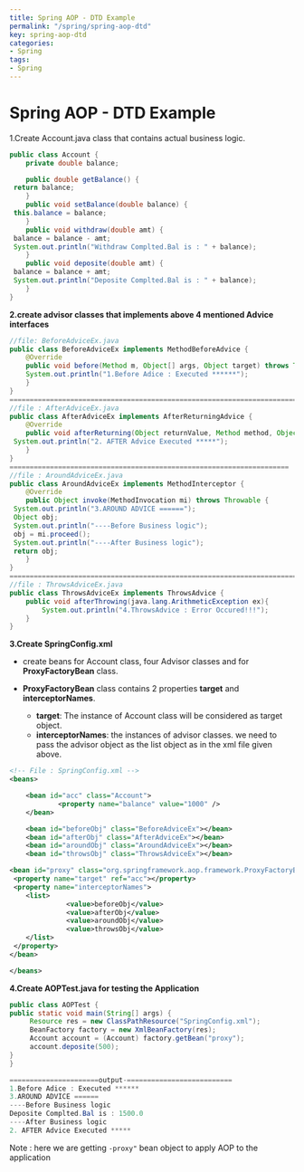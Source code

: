 ```yaml
---
title: Spring AOP - DTD Example
permalink: "/spring/spring-aop-dtd"
key: spring-aop-dtd
categories:
- Spring
tags:
- Spring
---
```


Spring AOP - DTD Example
=========================

1.Create Account.java class that contains actual business logic.
```java
public class Account {
	private double balance;

	public double getBalance() {
 return balance;
	}
	public void setBalance(double balance) {
 this.balance = balance;
	}
	public void withdraw(double amt) {
 balance = balance - amt;
 System.out.println("Withdraw Complted.Bal is : " + balance);
	}
	public void deposite(double amt) {
 balance = balance + amt;
 System.out.println("Deposite Complted.Bal is : " + balance);
	}
}
```

**2.create advisor classes that implements above 4 mentioned Advice interfaces**
```java
//file: BeforeAdviceEx.java
public class BeforeAdviceEx implements MethodBeforeAdvice {
	@Override
	public void before(Method m, Object[] args, Object target) throws Throwable {
	System.out.println("1.Before Adice : Executed ******"); 
	}
}
=======================================================================
//file : AfterAdviceEx.java
public class AfterAdviceEx implements AfterReturningAdvice {
	@Override
	public void afterReturning(Object returnValue, Method method, Object[] args, Object target) throws Throwable {
 System.out.println("2. AFTER Advice Executed *****");
	}
}
=====================================================================
//file : AroundAdviceEx.java
public class AroundAdviceEx implements MethodInterceptor {
	@Override
	public Object invoke(MethodInvocation mi) throws Throwable {
 System.out.println("3.AROUND ADVICE ======");
 Object obj;
 System.out.println("----Before Business logic");
 obj = mi.proceed();
 System.out.println("----After Business logic");
 return obj;
	}
}
===============================================================================
//file : ThrowsAdviceEx.java
public class ThrowsAdviceEx implements ThrowsAdvice {
	public void afterThrowing(java.lang.ArithmeticException ex){  
        System.out.println("4.ThrowsAdvice : Error Occured!!!");  
    }   
}
```

**3.Create SpringConfig.xml**

-   create beans for Account class, four Advisor classes and
    for **ProxyFactoryBean** class.

-   **ProxyFactoryBean** class contains 2 properties **target** and
    **interceptorNames**.

    -   **target**: The instance of Account class will be considered as target
        object.
    -   **interceptorNames**: the instances of advisor classes. we need to pass
        the advisor object as the list object as in the xml file given above.
        
        
```xml
<!-- File : SpringConfig.xml -->
<beans>

	<bean id="acc" class="Account">
            <property name="balance" value="1000" />
	</bean>

	<bean id="beforeObj" class="BeforeAdviceEx"></bean>
	<bean id="afterObj" class="AfterAdviceEx"></bean>
	<bean id="aroundObj" class="AroundAdviceEx"></bean>
	<bean id="throwsObj" class="ThrowsAdviceEx"></bean>

<bean id="proxy" class="org.springframework.aop.framework.ProxyFactoryBean">
 <property name="target" ref="acc"></property>
 <property name="interceptorNames">
 	<list>
              <value>beforeObj</value>
              <value>afterObj</value>
              <value>aroundObj</value>
              <value>throwsObj</value>
 	</list>
 </property>
</bean>

</beans>
```

**4.Create AOPTest.java for testing the Application**
```java
public class AOPTest {
public static void main(String[] args) {
	 Resource res = new ClassPathResource("SpringConfig.xml");
     BeanFactory factory = new XmlBeanFactory(res);     
     Account account = (Account) factory.getBean("proxy");
     account.deposite(500);
}
}
```

```java
======================output-==========================
1.Before Adice : Executed ******
3.AROUND ADVICE ======
----Before Business logic
Deposite Complted.Bal is : 1500.0
----After Business logic
2. AFTER Advice Executed *****
```

Note : here we are getting `-proxy"` bean object to apply AOP to the application
